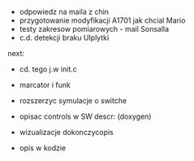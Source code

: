 - odpowiedz na maila z chin
- przygotowanie modyfikacji A1701 jak chcial Mario
- testy zakresow pomiarowych - mail Sonsalla
- c.d. detekcji braku UIplytki


next:
- cd. tego j.w init.c
- marcator i funk
- rozszerzyc symulacje o switche


- opisac controls w SW descr: (doxygen)
- wizualizacje dokonczycopis
- opis w kodzie
